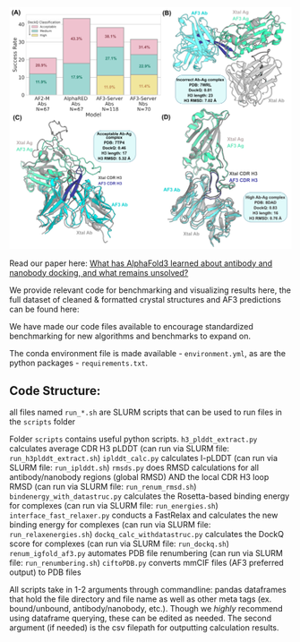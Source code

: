 ![Head Panel](question1_panel_fv.png)

Read our paper here: [What has AlphaFold3 learned about antibody and nanobody docking, and what remains unsolved?](https://www.biorxiv.org/content/10.1101/2024.09.21.614257)


We provide relevant code for benchmarking and visualizing results here, the full dataset of cleaned & formatted crystal structures and AF3 predictions can be found here: 

We have made our code files available to encourage standardized benchmarking for new algorithms and benchmarks to expand on. 

The conda environment file is made available - `environment.yml`, as are the python packages - `requirements.txt`. 


## Code Structure:

all files named `run_*.sh` are SLURM scripts that can be used to run files in the `scripts` folder

Folder `scripts` contains useful python scripts.
`h3_plddt_extract.py` calculates average CDR H3 pLDDT (can run via SLURM file: `run_h3plddt_extract.sh`)
`iplddt_calc.py` calculates I-pLDDT (can run via SLURM file: `run_iplddt.sh`)
`rmsds.py` does RMSD calculations for all antibody/nanobody regions (global RMSD) AND the local CDR H3 loop RMSD (can run via SLURM file: `run_renum_rmsd.sh`)
`bindenergy_with_datastruc.py` calculates the Rosetta-based binding energy for complexes (can run via SLURM file: `run_energies.sh`)
`interface_fast_relaxer.py` conducts a FastRelax and calculates the new binding energy for complexes (can run via SLURM file: `run_relaxenergies.sh`)
`dockq_calc_withdatastruc.py` calculates the DockQ score for complexes (can run via SLURM file: `run_dockq.sh`)
`renum_igfold_af3.py` automates PDB file renumbering (can run via SLURM file: `run_renumbering.sh`)
`ciftoPDB.py` converts mmCIF files (AF3 preferred output) to PDB files

All scripts take in 1-2 arguments through commandline: pandas dataframes that hold the file directory and file name as well as other meta tags (ex. bound/unbound, antibody/nanobody, etc.). Though we *highly* recommend using dataframe querying, these can be edited as needed. The second argument (if needed) is the csv filepath for outputting calculation results.






